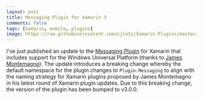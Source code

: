 ```yaml
---
layout: post
title: Messaging Plugin for Xamarin 3
comments: false
tags: [xamarin, mobile, plugins]
image: https://raw.githubusercontent.com/cjlotz/Xamarin.Plugins/master/Messaging/Plugin.Messaging.png
---
```


I've just published an update to the [Messaging Plugin](https://github.com/cjlotz/Xamarin.Plugins) for Xamarin that includes support for the Windows Universal Platform (thanks to [James Montemagno](https://twitter.com/JamesMontemagno)). The update introduces a breaking change whereby the default namespace for the plugin changes to `Plugin.Messaging` to align with the naming strategy for Xamarin plugins proposed by James Montemagno in his latest round of Xamarin plugin updates. Due to this breaking change, the version of the plugin has been bumped to v3.0.0.